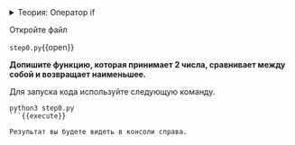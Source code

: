 
<details>
  <summary>Теория: Оператор if</summary>
  Условные операторы нужны для проверки условий и, в зависимости от результата, чтобы вести логику выполнения программы в нужном направлении.

  Условный оператор if ("если") является основным оператором проверки выполнения условия. Для того, чтобы выполнить простую вложенную инструкцию, необходимо проверить условие на соответствие, использовав оператор if и прописав после него соответсвующее условие:

  Оператор if производит проверку истинности выражения, т.е. является ли результат выражения логической истиной (True) или же ложью (False). Далее выполняется вложенная инструкция, если результат выражения является True. Если результат выражения является False, тогда вложенная инструкция игнорируется. В предыдущем разделе приводились примеры того, что выводит Python в качестве результата выражения с оператором сравнения.
</details>

Откройте файл

`step0.py`{{open}}

**Допишите функцию, которая принимает 2 числа, сравнивает между собой и возвращает наименьшее.**


Для запуска кода используйте следующую команду.

```
python3 step0.py
```{{execute}}

Результат вы будете видеть в консоли справа.


